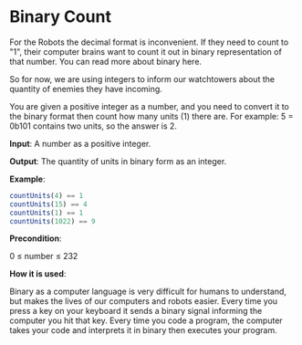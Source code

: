 # Binary Count

For the Robots the decimal format is inconvenient. If they need to count to "1", their computer brains want to count it out in binary representation of that number. You can read more about binary here.

So for now, we are using integers to inform our watchtowers about the quantity of enemies they have incoming.

You are given a positive integer as a number, and you need to convert it to the binary format then count how many units (1) there are. For example: 5 = 0b101 contains two units, so the answer is 2.

**Input**: A number as a positive integer.

**Output**: The quantity of units in binary form as an integer.

**Example**:

```javascript
countUnits(4) == 1  
countUnits(15) == 4  
countUnits(1) == 1  
countUnits(1022) == 9  
```

**Precondition**:

0 ≤ number ≤ 232

**How it is used**:

Binary as a computer language is very difficult for humans to understand, but makes the lives of our computers and robots easier. Every time you press a key on your keyboard it sends a binary signal informing the computer you hit that key. Every time you code a program, the computer takes your code and interprets it in binary then executes your program.
